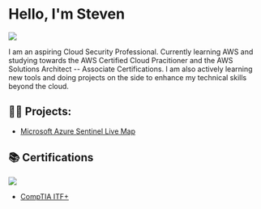 # Hello, I'm Steven
<a href="[https://linkedin.com](https://www.linkedin.com/in/stevenbrown66/)"><img src="https://img.shields.io/badge/-LinkedIn-0072b1?&style=for-the-badge&logo=linkedin&logoColor=white" /></a>

I am an aspiring Cloud Security Professional. Currently learning AWS and studying towards the AWS Certified Cloud Pracitioner and the AWS Solutions Architect -- Associate Certifications. I am also actively learning new tools and doing projects on the side to enhance my technical skills beyond the cloud. 
<h2>👨‍💻 Projects:</h2>

  - [Microsoft Azure Sentinel Live Map](https://github.com/stbrown2003/Azure-Sentinel-Live-Map)

<h2>📚 Certifications</h2>

<a href="[https://coursera.org/share/27237dee4427e782cc848e8f9da41898/)"><img src="[https://img.shields.io/badge/Google_Cybersecurity-%234285F4?style=for-the-badge&logo=google&logoColor=white&link=https%3A%2F%2Fwww.coursera.org%2Faccount%2Faccomplishments%2Fspecialization%2F43EWXYUQMQLJ%3Futm_source%3Dlink%26utm_medium%3Dcertificate%26utm_content%3Dcert_image%26utm_campaign%3Dsharing_cta%26utm_product%3Dprof] "/></a>

  - [CompTIA ITF+](https://www.credly.com/badges/3c079956-4b86-4cf7-963b-1cd28c08d733/public_url)


